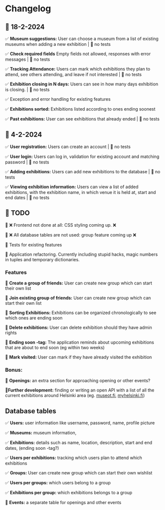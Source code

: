 # Changelog


## 🚀 18-2-2024

✅ **Museum suggestions:** User can choose a museum from a list of existing museums when adding a new exhibition | 🔴 no tests

✅ **Check required fields** Empty fields not allowed, responses with error messages | 🔴 no tests

✅ **Tracking Attendance:** Users can mark which exhibitions they plan to attend, see others attending, and leave if not interested | 🔴 no tests

✅ **Exhibition closing in N days:** Users can see in how many days exhibition is closing. | 🔴 no tests

✅ Exception and error handling for existing features

✅ **Exhibitions sorted:** Exhibitions listed according to ones ending soonest

✅ **Past exhibitions:** User can see exhibitions that already ended | 🔴 no tests


## 🚀 4-2-2024

✅ **User registration:** Users can create an account | 🔴 no tests

✅ **User login:** Users can log in, validation for existing account and matching password | 🔴 no tests

✅ **Adding exhibitions:** Users can add new exhibitions to the database | 🔴 no tests

✅ **Viewing exhibition information:** Users can view a list of added exhibitions, with the exhibition name, in which venue it is held at, start and end dates | 🔴 no tests


## 🚧 TODO

🔲 ❌ Frontend not done at all: CSS styling coming up. ❌

🔲 ❌ All database tables are not used: group feature coming up  ❌

🔲 Tests for existing features

🔲 Application refactoring. Currently including stupid hacks, magic numbers in tuples and temporary dictionaries.




### Features

🔲 **Create a group of friends:** User can create new group which can start their own list

🔲 **Join existing group of friends:** User can create new group which can start their own list

🔲 **Sorting Exhibitions:** Exhibitions can be organized chronologically to see which ones are ending soon

🔲 **Delete exhibitions:** User can delete exhibition should they have admin rights

🔲 **Ending soon -tag:** The application reminds about upcoming exhibitions that are about to end soon (eg within two weeks)


🔲 **Mark visited:** User can mark if they have already visited the exhibition



### Bonus:
🔲 **Openings:** an extra section for approaching opening or other events?

🔲**Further development:** finding or writing an open API with a list of all the current exhibitions around Helsinki area (eg. [museot.fi](https://museot.fi/nayttelykalenteri/), [myhelsinki.fi](https://www.myhelsinki.fi/fi/search?tags=n%C3%A4yttelyt&category=events))


## Database tables

✅ **Users:** user information like username, password, name, profile picture

✅ **Museums:** museum information,

✅ **Exhibitions:** details such as name, location, description, start and end dates, (ending soon -tag?)

✅ **Users per exhibitions:** tracking which users plan to attend which exhibitions

✅ **Groups:** User can create new group which can start their own wishlist

✅ **Users per groups:** which users belong to a group

✅ **Exhibitions per group:** which exhibitions belongs to a group

🔲 **Events:** a separate table for openings and other events
